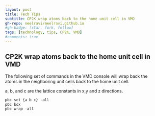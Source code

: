 ```yaml
---
layout: post
title: Tech Tips
subtitle: CP2K wrap atoms back to the home unit cell in VMD
gh-repo: neelravi/neelravi.github.io
#gh-badge: [star, fork, follow]
tags: [technology, tips, CP2K, VMD]
#comments: true
---
```



## CP2K wrap atoms back to the home unit cell in VMD

The following set of commands in the VMD console will wrap back the atoms in the neighboring unit cells back to the home unit cell.

a, b, and c are the lattice constants in x,y and z directions.

```perl
pbc set {a b c} -all
pbc box
pbc wrap -all
```